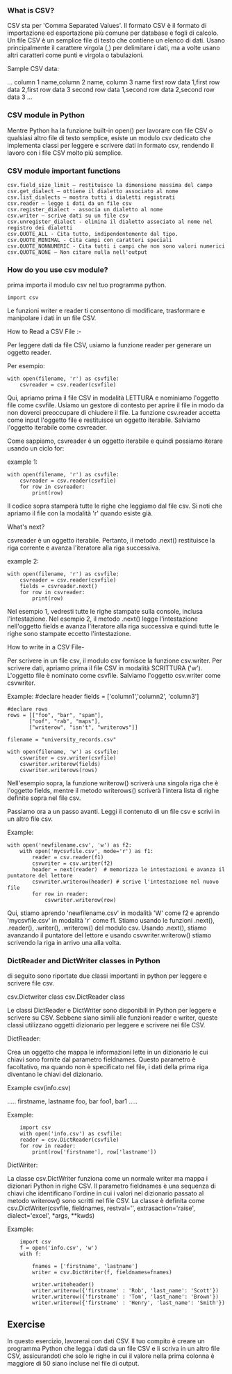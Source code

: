 ### What is CSV?
CSV sta per 'Comma Separated Values'. Il formato CSV è il formato di importazione ed esportazione più comune per database e fogli di calcolo. Un file CSV è un semplice file di testo che contiene un elenco di dati. Usano principalmente il carattere virgola (,) per delimitare i dati, ma a volte usano altri caratteri come punti e virgola o tabulazioni.

Sample CSV data:

...
column 1 name,column 2 name, column 3 name
first row data 1,first row data 2,first row data 3
second row data 1,second row data 2,second row data 3
...

### CSV module in Python
Mentre Python ha la funzione built-in open() per lavorare con file CSV o qualsiasi altro file di testo semplice, esiste un modulo csv dedicato che implementa classi per leggere e scrivere dati in formato csv, rendendo il lavoro con i file CSV molto più semplice.

### CSV module important functions

    csv.field_size_limit – restituisce la dimensione massima del campo
    csv.get_dialect – ottiene il dialetto associato al nome
    csv.list_dialects – mostra tutti i dialetti registrati
    csv.reader – legge i dati da un file csv
    csv.register_dialect - associa un dialetto al nome
    csv.writer – scrive dati su un file csv
    csv.unregister_dialect - elimina il dialetto associato al nome nel registro dei dialetti
    csv.QUOTE_ALL - Cita tutto, indipendentemente dal tipo.
    csv.QUOTE_MINIMAL - Cita campi con caratteri speciali
    csv.QUOTE_NONNUMERIC - Cita tutti i campi che non sono valori numerici
    csv.QUOTE_NONE – Non citare nulla nell'output

### How do you use csv module?
prima importa il modulo csv nel tuo programma python.

    import csv

Le funzioni writer e reader ti consentono di modificare, trasformare e manipolare i dati in un file CSV.

How to Read a CSV File :-

Per leggere dati da file CSV, usiamo la funzione reader per generare un oggetto reader.

Per esempio:

    with open(filename, 'r') as csvfile:
        csvreader = csv.reader(csvfile)

Qui, apriamo prima il file CSV in modalità LETTURA e nominiamo l'oggetto file come csvfile. Usiamo un gestore di contesto per aprire il file in modo da non doverci preoccupare di chiudere il file. La funzione csv.reader accetta come input l'oggetto file e restituisce un oggetto iterabile. Salviamo l'oggetto iterabile come csvreader.

Come sappiamo, csvreader è un oggetto iterabile e quindi possiamo iterare usando un ciclo for:

example 1:

    with open(filename, 'r') as csvfile:
        csvreader = csv.reader(csvfile)
        for row in csvreader:
            print(row)

Il codice sopra stamperà tutte le righe che leggiamo dal file csv. Si noti che apriamo il file con la modalità 'r' quando esiste già.

What's next?

csvreader è un oggetto iterabile. Pertanto, il metodo .next() restituisce la riga corrente e avanza l'iteratore alla riga successiva.

example 2:

    with open(filename, 'r') as csvfile:
        csvreader = csv.reader(csvfile)
        fields = csvreader.next()
        for row in csvreader:
            print(row)

Nel esempio 1, vedresti tutte le righe stampate sulla console, inclusa l'intestazione. Nel esempio 2, il metodo .next() legge l'intestazione nell'oggetto fields e avanza l'iteratore alla riga successiva e quindi tutte le righe sono stampate eccetto l'intestazione.

How to write in a CSV File-

Per scrivere in un file csv, il modulo csv fornisce la funzione csv.writer. Per scrivere dati, apriamo prima il file CSV in modalità SCRITTURA ('w'). L'oggetto file è nominato come csvfile. Salviamo l'oggetto csv.writer come csvwriter.

Example:
    #declare header
    fields = ['column1','column2', 'column3']

    #declare rows
    rows = [["foo", "bar", "spam"],
           ["oof", "rab", "maps"],
           ["writerow", "isn't", "writerows"]]

    filename = "university_records.csv"
    
    with open(filename, 'w') as csvfile:
        csvwriter = csv.writer(csvfile)
        csvwriter.writerow(fields)
        csvwriter.writerows(rows)

Nell'esempio sopra, la funzione writerow() scriverà una singola riga che è l'oggetto fields, mentre il metodo writerows() scriverà l'intera lista di righe definite sopra nel file csv.

Passiamo ora a un passo avanti. Leggi il contenuto di un file csv e scrivi in un altro file csv.

Example:

    with open('newfilename.csv', 'w') as f2:
        with open('mycsvfile.csv', mode='r') as f1:
            reader = csv.reader(f1)
            csvwriter = csv.writer(f2)
            header = next(reader)  # memorizza le intestazioni e avanza il puntatore del lettore
            csvwriter.writerow(header) # scrive l'intestazione nel nuovo file
            for row in reader:
                csvwriter.writerow(row)

Qui, stiamo aprendo 'newfilename.csv' in modalità 'W' come f2 e aprendo 'mycsvfile.csv' in modalità 'r' come f1. Stiamo usando le funzioni .next(), .reader(), .writer(), .writerow() del modulo csv. Usando .next(), stiamo avanzando il puntatore del lettore e usando csvwriter.writerow() stiamo scrivendo la riga in arrivo una alla volta.

### DictReader and DictWriter classes in Python

di seguito sono riportate due classi importanti in python per leggere e scrivere file csv.

csv.Dictwriter class
csv.DictReader class

Le classi DictReader e DictWriter sono disponibili in Python per leggere e scrivere su CSV. Sebbene siano simili alle funzioni reader e writer, queste classi utilizzano oggetti dizionario per leggere e scrivere nei file CSV.

DictReader:

Crea un oggetto che mappa le informazioni lette in un dizionario le cui chiavi sono fornite dal parametro fieldnames. Questo parametro è facoltativo, ma quando non è specificato nel file, i dati della prima riga diventano le chiavi del dizionario.

Example csv(info.csv)

.....
firstname, lastname
foo, bar
foo1, bar1
.....

Example:

        import csv
        with open('info.csv') as csvfile:
        reader = csv.DictReader(csvfile)
        for row in reader:
            print(row['firstname'], row['lastname'])

DictWriter:

La classe csv.DictWriter funziona come un normale writer ma mappa i dizionari Python in righe CSV. Il parametro fieldnames è una sequenza di chiavi che identificano l'ordine in cui i valori nel dizionario passato al metodo writerow() sono scritti nel file CSV. La classe è definita come csv.DictWriter(csvfile, fieldnames, restval='', extrasaction='raise', dialect='excel', *args, **kwds)

Example:

        import csv
        f = open('info.csv', 'w')
        with f:
            
            fnames = ['firstname', 'lastname']
            writer = csv.DictWriter(f, fieldnames=fnames)    

            writer.writeheader()
            writer.writerow({'firstname' : 'Rob', 'last_name': 'Scott'})
            writer.writerow({'firstname' : 'Tom', 'last_name': 'Brown'})
            writer.writerow({'firstname' : 'Henry', 'last_name': 'Smith'})


Exercise
--------

In questo esercizio, lavorerai con dati CSV. Il tuo compito è creare un programma Python che legga i dati da un file CSV e li scriva in un altro file CSV, assicurandoti che solo le righe in cui il valore nella prima colonna è maggiore di 50 siano incluse nel file di output.
